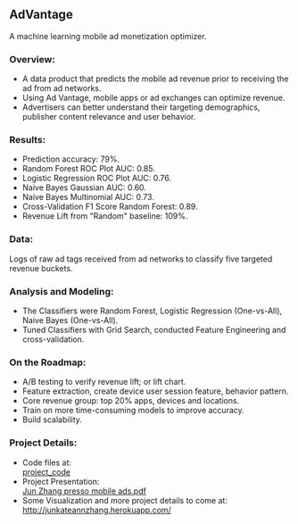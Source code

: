 ## AdVantage<br />
A machine learning mobile ad monetization optimizer.
### Overview:
* A data product that predicts the mobile ad revenue prior to receiving the ad from ad networks.<br />
* Using Ad Vantage, mobile apps or ad exchanges can optimize revenue.<br />
* Advertisers can better understand their targeting demographics, publisher content relevance and user behavior.

### Results:
* Prediction accuracy: 79%.<br />
* Random Forest ROC Plot AUC: 0.85.<br />
* Logistic Regression ROC Plot AUC: 0.76.<br />
* Naive Bayes Gaussian AUC: 0.60.<br />
* Naive Bayes Multinomial AUC: 0.73.<br />
* Cross-Validation F1 Score Random Forest: 0.89.<br />
* Revenue Lift from "Random" baseline: 109%.<br />

### Data:
Logs of raw ad tags received from ad networks to classify five targeted revenue buckets.<br />

### Analysis and Modeling:
* The Classifiers were Random Forest, Logistic Regression (One-vs-All), Naive Bayes (One-vs-All).<br />
* Tuned Classifiers with Grid Search, conducted Feature Engineering and cross-validation.<br />

### On the Roadmap:
* A/B testing to verify revenue lift; or lift chart.
* Feature extraction, create device user session feature, behavior pattern.
* Core revenue group: top 20% apps, devices and locations.
* Train on more time-consuming models to improve accuracy.
* Build scalability.

### Project Details:
* Code files at:<br />
[project_code](https://github.com/aprial/AdVantage/tree/master/project_code) 
* Project Presentation:<br />
[Jun Zhang presso mobile ads.pdf](https://github.com/aprial/AdVantage/blob/master/Jun%20Zhang%20presso%20mobile%20ads.pdf)
* Some Visualization and more project details to come at:<br />
http://junkateannzhang.herokuapp.com/
